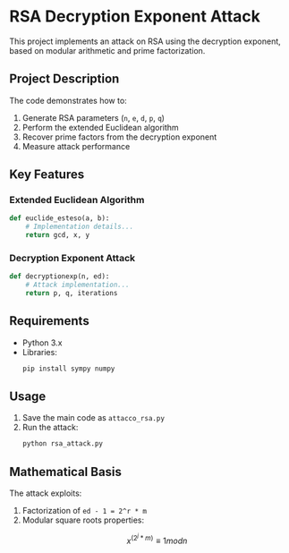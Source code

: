 # RSA Decryption Exponent Attack

This project implements an attack on RSA using the decryption exponent, based on modular arithmetic and prime factorization.

## Project Description

The code demonstrates how to:
1. Generate RSA parameters (`n`, `e`, `d`, `p`, `q`)
2. Perform the extended Euclidean algorithm
3. Recover prime factors from the decryption exponent
4. Measure attack performance

## Key Features

### Extended Euclidean Algorithm
```python
def euclide_esteso(a, b):
    # Implementation details...
    return gcd, x, y
```

### Decryption Exponent Attack
```python
def decryptionexp(n, ed):
    # Attack implementation...
    return p, q, iterations
```

## Requirements
- Python 3.x
- Libraries:
  ```bash
  pip install sympy numpy
  ```

## Usage

1. Save the main code as `attacco_rsa.py`
2. Run the attack:
   ```bash
   python rsa_attack.py
   ```

## Mathematical Basis
The attack exploits:
1. Factorization of `ed - 1 = 2^r * m`
2. Modular square roots properties:
   ```math
   x^(2^j * m) ≡ 1 mod n
   ```
